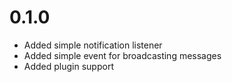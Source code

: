 0.1.0
=====

- Added simple notification listener
- Added simple event for broadcasting messages
- Added plugin support

